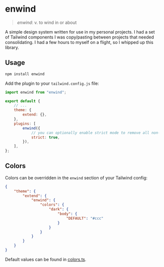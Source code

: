 # enwind

> _enwind_: v. to wind in or about

A simple design system written for use in my personal projects. I had a set of Tailwind components I was copy/pasting between projects that needed consolidating. I had a few hours to myself on a flight, so I whipped up this library.

## Usage

```bash
npm install enwind
```

Add the plugin to your `tailwind.config.js` file:

```js
import enwind from "enwind";

export default {
    // ...
    theme: {
        extend: {},
    },
    plugins: [
        enwind({
            // you can optionally enable strict mode to remove all non-enwind utility classes; defaults to `false`
            strict: true,
        }),
    ],
};
```

## Colors

Colors can be overridden in the `enwind` section of your Tailwind config:

```json
{
    "theme": {
        "extend": {
            "enwind": {
                "colors": {
                    "dark": {
                        "body": {
                            "DEFAULT": "#ccc"
                        }
                    }
                }
            }
        }
    }
}
```

Default values can be found in [colors.ts](./src/colors.ts).
